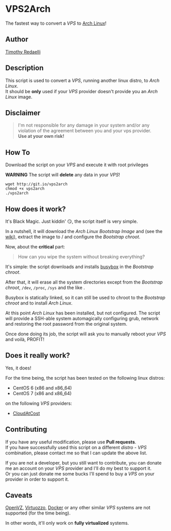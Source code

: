 VPS2Arch
========

The fastest way to convert a _VPS_ to [Arch Linux](https://www.archlinux.org/)!

Author
------

[Timothy Redaelli](mailto:tredaelli@archlinux.info)

Description
-----------

This script is used to convert a _VPS_, running another linux distro, to _Arch Linux_.  
It should be **only** used if your _VPS_ provider doesn't provide you an _Arch Linux_ image.

Disclaimer
----------

> I'm not responsible for any damage in your system and/or any violation of the agreement between you and your vps provider.  
> **Use at your own risk!**

How To
------

Download the script on your _VPS_ and execute it with root privileges

**WARNING** The script will **delete** any data in your _VPS_!

	wget http://git.io/vps2arch
	chmod +x vps2arch
	./vps2arch

How does it work?
-----------------

It's Black Magic.
Just kiddin' 😏, the script itself is very simple.

In a nutshell, it will download the _Arch Linux Bootstrap Image_ and (see the [wiki](https://wiki.archlinux.org/index.php/Install_from_existing_Linux#Method_B:_Using_the_Bootstrap_Image_.28recommended.29)),
extract the image to / and configure the _Bootstrap chroot_.

Now, about the **critical** part:

> How can you wipe the system without breaking everything?

It's simple: the script downloads and installs [busybox](http://www.busybox.net/) in the _Bootstrap chroot_.

After that, it will erase all the system directories except from the _Bootstrap chroot_, `/dev`, `/proc`, `/sys` and the like .

Busybox is statically linked, so it can still be used to chroot to the _Bootstrap chroot_ and to install _Arch Linux_.

At this point _Arch Linux_ has been installed, but not configured.
The script will provide a SSH-able system automagically configuring grub, network and restoring the root password from the original system.

Once done doing its job, the script will ask you to manually reboot your _VPS_ and voilà, PROFIT!

Does it really work?
--------------------

Yes, it does!

For the time being, the script has been tested on the following linux distros:

* CentOS 6 (x86 and x86_64)
* CentOS 7 (x86 and x86_64)

on the following _VPS_ providers:

* [CloudAtCost](http://www.cloudatcost.com/)

Contributing
------------

If you have any useful modification, please use **Pull requests**.  
If you have successfully used this script on a different _distro_ - _VPS_ combination, please contact me so that I can update the above list.

If you are not a developer, but you still want to contribute, you can donate me an account on your _VPS_ provider and I'll do my best to support it.  
Or you can just donate me some bucks I'll spend to buy a _VPS_ on your provider in order to support it.

Caveats
-------

[OpenVZ](http://openvz.org/), [Virtuozzo](http://www.odin.com/products/virtuozzo/), [Docker](https://www.docker.com/) or any other similar _VPS_ systems are not supported (for the time being).

In other words, it'll only work on **fully virtualized** systems.

